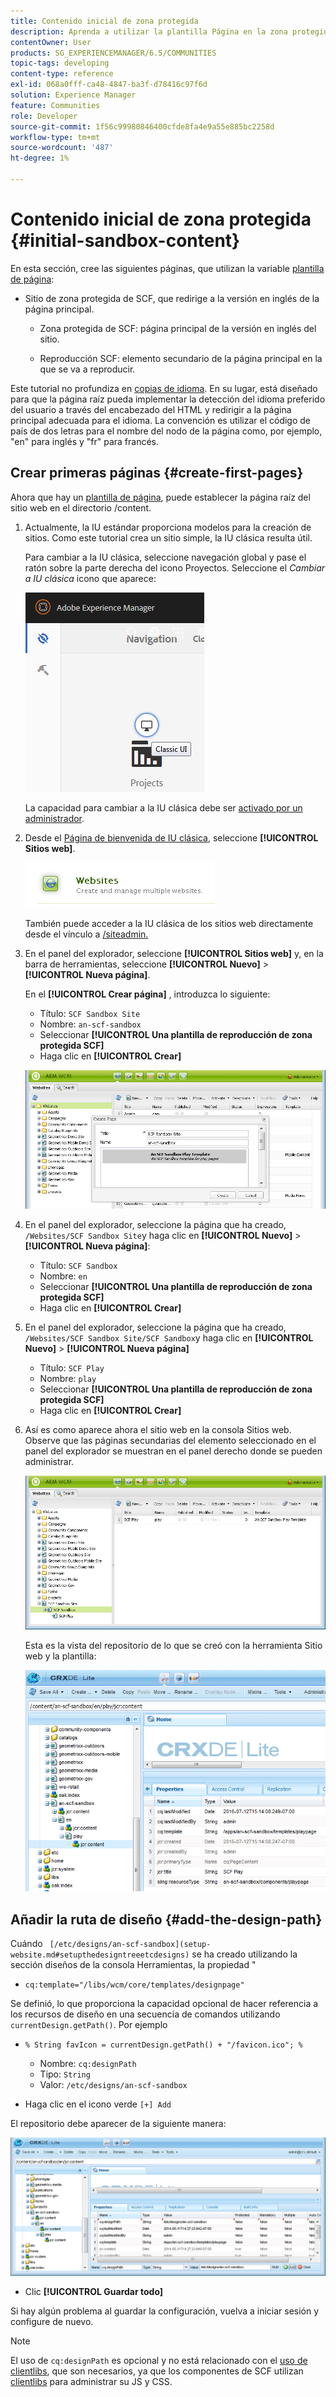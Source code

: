 ```yaml
---
title: Contenido inicial de zona protegida
description: Aprenda a utilizar la plantilla Página en la zona protegida para crear una página principal para una versión en inglés de un sitio web y una página secundaria de la página principal.
contentOwner: User
products: SG_EXPERIENCEMANAGER/6.5/COMMUNITIES
topic-tags: developing
content-type: reference
exl-id: 068a0fff-ca48-4847-ba3f-d78416c97f6d
solution: Experience Manager
feature: Communities
role: Developer
source-git-commit: 1f56c99980846400cfde8fa4e9a55e885bc2258d
workflow-type: tm+mt
source-wordcount: '487'
ht-degree: 1%

---
```


# Contenido inicial de zona protegida {#initial-sandbox-content}

En esta sección, cree las siguientes páginas, que utilizan la variable [plantilla de página](initial-app.md#createthepagetemplate):

* Sitio de zona protegida de SCF, que redirige a la versión en inglés de la página principal.

   * Zona protegida de SCF: página principal de la versión en inglés del sitio.

   * Reproducción SCF: elemento secundario de la página principal en la que se va a reproducir.

Este tutorial no profundiza en [copias de idioma](../../help/sites-administering/tc-prep.md). En su lugar, está diseñado para que la página raíz pueda implementar la detección del idioma preferido del usuario a través del encabezado del HTML y redirigir a la página principal adecuada para el idioma. La convención es utilizar el código de país de dos letras para el nombre del nodo de la página como, por ejemplo, &quot;en&quot; para inglés y &quot;fr&quot; para francés.

## Crear primeras páginas {#create-first-pages}

Ahora que hay un [plantilla de página](initial-app.md#createthepagetemplate), puede establecer la página raíz del sitio web en el directorio /content.

1. Actualmente, la IU estándar proporciona modelos para la creación de sitios. Como este tutorial crea un sitio simple, la IU clásica resulta útil.

   Para cambiar a la IU clásica, seleccione navegación global y pase el ratón sobre la parte derecha del icono Proyectos. Seleccione el *Cambiar a IU clásica* icono que aparece:

   ![classic-ui](assets/classic-ui.png)

   La capacidad para cambiar a la IU clásica debe ser [activado por un administrador](../../help/sites-administering/enable-classic-ui.md).

1. Desde el [Página de bienvenida de IU clásica](http://localhost:4502/welcome.html), seleccione **[!UICONTROL Sitios web]**.

   ![classic-ui-website](assets/classic-ui-website.png)

   También puede acceder a la IU clásica de los sitios web directamente desde el vínculo a [/siteadmin.](http://localhost:4502/siteadmin)

1. En el panel del explorador, seleccione **[!UICONTROL Sitios web]** y, en la barra de herramientas, seleccione **[!UICONTROL Nuevo]** > **[!UICONTROL Nueva página]**.

   En el **[!UICONTROL Crear página]** , introduzca lo siguiente:

   * Título: `SCF Sandbox Site`
   * Nombre: `an-scf-sandbox`
   * Seleccionar **[!UICONTROL Una plantilla de reproducción de zona protegida SCF]**
   * Haga clic en **[!UICONTROL Crear]**

   ![classic-ui-create-page](assets/classic-ui-create-page.png)

1. En el panel del explorador, seleccione la página que ha creado, `/Websites/SCF Sandbox Site`y haga clic en **[!UICONTROL Nuevo]** > **[!UICONTROL Nueva página]**:

   * Título: `SCF Sandbox`
   * Nombre: `en`
   * Seleccionar **[!UICONTROL Una plantilla de reproducción de zona protegida SCF]**
   * Haga clic en **[!UICONTROL Crear]**

1. En el panel del explorador, seleccione la página que ha creado, `/Websites/SCF Sandbox Site/SCF Sandbox`y haga clic en **[!UICONTROL Nuevo]** > **[!UICONTROL Nueva página]**

   * Título: `SCF Play`
   * Nombre: `play`
   * Seleccionar **[!UICONTROL Una plantilla de reproducción de zona protegida SCF]**
   * Haga clic en **[!UICONTROL Crear]**

1. Así es como aparece ahora el sitio web en la consola Sitios web. Observe que las páginas secundarias del elemento seleccionado en el panel del explorador se muestran en el panel derecho donde se pueden administrar.

   ![classic-ui-website-page](assets/classic-ui-website-page.png)

   Esta es la vista del repositorio de lo que se creó con la herramienta Sitio web y la plantilla:

   ![classic-ui-repository-view](assets/classic-ui-repository-view.png)

## Añadir la ruta de diseño {#add-the-design-path}

Cuándo ` [/etc/designs/an-scf-sandbox](setup-website.md#setupthedesigntreeetcdesigns)` se ha creado utilizando la sección diseños de la consola Herramientas, la propiedad &quot;

* `cq:template="/libs/wcm/core/templates/designpage"`

Se definió, lo que proporciona la capacidad opcional de hacer referencia a los recursos de diseño en una secuencia de comandos utilizando `currentDesign.getPath()`. Por ejemplo

* `% String favIcon = currentDesign.getPath() + "/favicon.ico"; %`


   * Nombre: `cq:designPath`
   * Tipo: `String`
   * Valor: `/etc/designs/an-scf-sandbox`

* Haga clic en el icono verde `[+] Add`

El repositorio debe aparecer de la siguiente manera:

![classic-ui-repository-path](assets/classic-ui-repository-path.png)

* Clic **[!UICONTROL Guardar todo]**

Si hay algún problema al guardar la configuración, vuelva a iniciar sesión y configure de nuevo.

>[!NOTE]
>
>El uso de `cq:designPath` es opcional y no está relacionado con el [uso de clientlibs](develop-app.md#includeclientlibsintemplate), que son necesarios, ya que los componentes de SCF utilizan [clientlibs](client-customize.md#clientlibs-for-scf) para administrar su JS y CSS.
